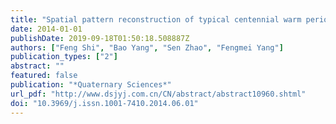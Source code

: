 ```yaml
---
title: "Spatial pattern reconstruction of typical centennial warm periods of global temperature over the past millennium (in Chinese)"
date: 2014-01-01
publishDate: 2019-09-18T01:50:18.508887Z
authors: ["Feng Shi", "Bao Yang", "Sen Zhao", "Fengmei Yang"]
publication_types: ["2"]
abstract: ""
featured: false
publication: "*Quaternary Sciences*"
url_pdf: "http://www.dsjyj.com.cn/CN/abstract/abstract10960.shtml"
doi: "10.3969/j.issn.1001-7410.2014.06.01"
---
```


